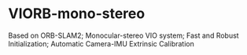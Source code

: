 # VIORB-mono-stereo
Based on ORB-SLAM2; Monocular-stereo VIO system; Fast and Robust Initialization; Automatic Camera-IMU Extrinsic Calibration 
